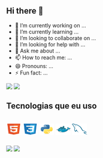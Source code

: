 ## Hi there 👋


- 🔭 I’m currently working on ...
- 🌱 I’m currently learning ...
- 👯 I’m looking to collaborate on ...
- 🤔 I’m looking for help with ...
- 💬 Ask me about ...
- 📫 How to reach me: ...
- 😄 Pronouns: ...
- ⚡ Fun fact: ...


<picture>
  <!-- Modo Escuro para GitHub Stats -->
  <source
    srcset="https://github-readme-stats.vercel.app/api?username=Muryyyy&show_icons=true&theme=tokyonight"
    media="(prefers-color-scheme: dark)"
  />
  <!-- Modo Claro para GitHub Stats -->
  <source
    srcset="https://github-readme-stats.vercel.app/api?username=Muryyyy&show_icons=true&theme=tokyonight"
    media="(prefers-color-scheme: light), (prefers-color-scheme: no-preference)"
  />
  <!-- Fallback para GitHub Stats -->
  <img src="https://github-readme-stats.vercel.app/api?username=Muryyyy&show_icons=true&theme=tokyonight" />
</picture>

<!-- Card de Linguagens Mais Usadas com tema tokyonight -->
<picture>
  <!-- Modo Escuro para Top Languages -->
  <source
    srcset="https://github-readme-stats.vercel.app/api/top-langs?username=Muryyyy&theme=tokyonight"
    media="(prefers-color-scheme: dark)"
  />
  <!-- Modo Claro para Top Languages -->
  <source
    srcset="https://github-readme-stats.vercel.app/api/top-langs?username=Muryyyy&theme=tokyonight"
    media="(prefers-color-scheme: light), (prefers-color-scheme: no-preference)"
  />
  <!-- Fallback para Top Languages -->
  <img src="https://github-readme-stats.vercel.app/api/top-langs?username=Muryyyy&theme=tokyonight" />
</picture>

<!-- Imagens dos Logos -->
## Tecnologias que eu uso


<div style="display: inline_block"><br>
 
  <img align="center" alt="Rafa-HTML" height="30" width="40" src="https://raw.githubusercontent.com/devicons/devicon/master/icons/html5/html5-original.svg">
  <img align="center" alt="Rafa-CSS" height="30" width="40" src="https://raw.githubusercontent.com/devicons/devicon/master/icons/css3/css3-original.svg">
  <img align="center" alt="Rafa-Python" height="30" width="40" src="https://raw.githubusercontent.com/devicons/devicon/master/icons/python/python-original.svg">
  <img align="center" alt="Rafa-Csharp" height="30" width="40" src="https://raw.githubusercontent.com/devicons/devicon/master/icons/docker/docker-original.svg">
  <img align="center" alt="Rafa-Csharp" height="30" width="40" src="https://raw.githubusercontent.com/devicons/devicon/master/icons/mysql/mysql-original.svg">
</div>

##
 
<div> 
  <a href = "mailto:vitormury23@yahoo.com"><img src="https://img.shields.io/badge/-Yahoo-%23333?style=for-the-badge&logo=yahoo&logoColor=white" target="_blank"></a>
  <a href="https://www.linkedin.com/in/vitormury/" target="_blank"><img src="https://img.shields.io/badge/-LinkedIn-%230077B5?style=for-the-badge&logo=linkedin&logoColor=white" target="_blank"></a> 
</div>

